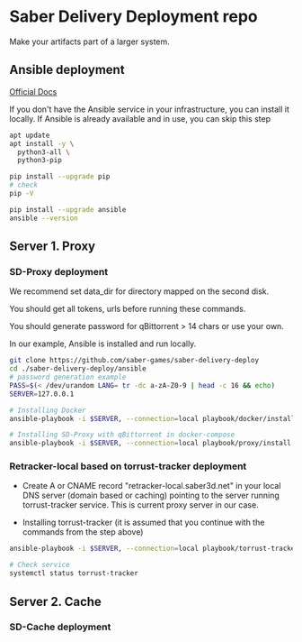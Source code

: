 # Saber Delivery Deployment repo
Make your artifacts part of a larger system.


## Ansible deployment
[Official Docs](https://docs.ansible.com/ansible/latest/installation_guide/intro_installation.html)

If you don't have the Ansible service in your infrastructure, you can install it locally. If Ansible is already available and in use, you can skip this step

```sh
apt update
apt install -y \
  python3-all \
  python3-pip

pip install --upgrade pip
# check
pip -V

pip install --upgrade ansible
ansible --version
```


## Server 1. Proxy

### SD-Proxy deployment

We recommend set data_dir for directory mapped on the second disk.

You should get all tokens, urls before running these commands.

You should generate password for qBittorrent > 14 chars or use your own.

In our example, Ansible is installed and run locally.

```sh
git clone https://github.com/saber-games/saber-delivery-deploy
cd ./saber-delivery-deploy/ansible
# password generation example 
PASS=$(< /dev/urandom LANG= tr -dc a-zA-Z0-9 | head -c 16 && echo)
SERVER=127.0.0.1

# Installing Docker
ansible-playbook -i $SERVER, --connection=local playbook/docker/install/docker_install.yml

# Installing SD-Proxy with qBittorrent in docker-compose
ansible-playbook -i $SERVER, --connection=local playbook/proxy/install.yml --extra-vars  '{"api_token":"<provided token>", "api_url":"<provided api url>","data_dir":"</you/data/dir>", "docker_proxy_repo":"", "qbt_password":'${PASS}'}'
```


### Retracker-local based on torrust-tracker deployment

- Create A or CNAME record "retracker-local.saber3d.net" in your local DNS server (domain based or caching) pointing to the server running torrust-tracker service. This is current proxy server in our case.

- Installing torrust-tracker (it is assumed that you continue with the commands from the step above)

```sh
ansible-playbook -i $SERVER, --connection=local playbook/torrust-tracker/install.yml

# Check service
systemctl status torrust-tracker
```


## Server 2. Cache

### SD-Cache deployment